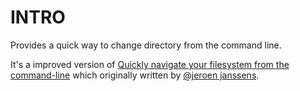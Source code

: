 INTRO
=====

Provides a quick way to change directory from the command line.

It's a improved version of [Quickly navigate your filesystem from the command-line](http://jeroenjanssens.com/2013/08/16/quickly-navigate-your-filesystem-from-the-command-line.html) which originally written by [@jeroen janssens](https://twitter.com/jeroenhjanssens/).
